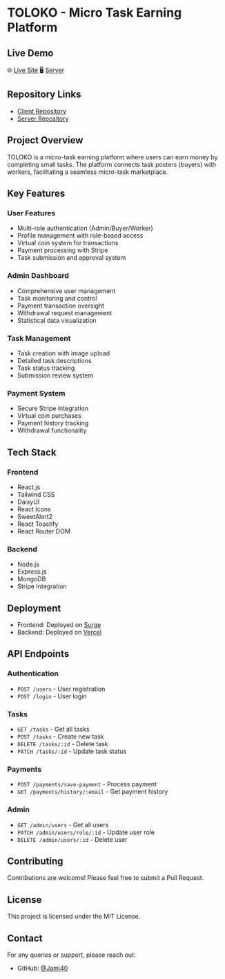 # TOLOKO - Micro Task Earning Platform

## Live Demo
🌐 [Live Site](https://micro-task-and-earning.vercel.app/)
🖥️ [Server](https://vercel.com/jami23s-projects/micro-task-earning-server)


## Repository Links

- [Client Repository](https://github.com/Programming-Hero-Web-Course4/b10a12-client-side-Jami40)
- [Server Repository](https://github.com/Programming-Hero-Web-Course4/b10a12-server-side-Jami40)

## Project Overview
TOLOKO is a micro-task earning platform where users can earn money by completing small tasks. The platform connects task posters (buyers) with workers, facilitating a seamless micro-task marketplace.

## Key Features

### User Features
- Multi-role authentication (Admin/Buyer/Worker)
- Profile management with role-based access
- Virtual coin system for transactions
- Payment processing with Stripe
- Task submission and approval system

### Admin Dashboard
- Comprehensive user management
- Task monitoring and control
- Payment transaction oversight
- Withdrawal request management
- Statistical data visualization

### Task Management
- Task creation with image upload
- Detailed task descriptions
- Task status tracking
- Submission review system

### Payment System
- Secure Stripe integration
- Virtual coin purchases
- Payment history tracking
- Withdrawal functionality

## Tech Stack

### Frontend
- React.js
- Tailwind CSS
- DaisyUI
- React Icons
- SweetAlert2
- React Toastify
- React Router DOM

### Backend
- Node.js
- Express.js
- MongoDB
- Stripe Integration

## Deployment

- Frontend: Deployed on [Surge](https://poor-owl.surge.sh/)
- Backend: Deployed on [Vercel](https://vercel.com/jami23s-projects/micro-task-earning-server)

## API Endpoints

### Authentication
- `POST /users` - User registration
- `POST /login` - User login

### Tasks
- `GET /tasks` - Get all tasks
- `POST /tasks` - Create new task
- `DELETE /tasks/:id` - Delete task
- `PATCH /tasks/:id` - Update task status

### Payments
- `POST /payments/save-payment` - Process payment
- `GET /payments/history/:email` - Get payment history

### Admin
- `GET /admin/users` - Get all users
- `PATCH /admin/users/role/:id` - Update user role
- `DELETE /admin/users/:id` - Delete user

## Contributing
Contributions are welcome! Please feel free to submit a Pull Request.

## License
This project is licensed under the MIT License.

## Contact
For any queries or support, please reach out:
- GitHub: [@Jami40](https://github.com/Jami40)
